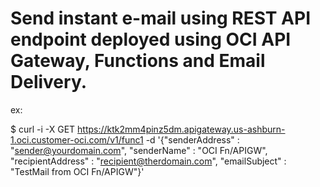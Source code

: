 # Send instant e-mail using REST API endpoint deployed using OCI API Gateway, Functions and Email Delivery.

ex:

$ curl -i -X GET https://ktk2mm4pinz5dm.apigateway.us-ashburn-1.oci.customer-oci.com/v1/func1 -d '{"senderAddress" : "sender@yourdomain.com", "senderName" : "OCI Fn/APIGW", "recipientAddress" : "recipient@therdomain.com", "emailSubject" : "TestMail from OCI Fn/APIGW"}'
